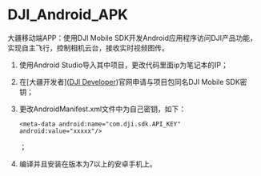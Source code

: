 # DJI_Android_APK
大疆移动端APP：使用DJI Mobile SDK开发Android应用程序访问DJI产品功能，实现自主飞行，控制相机云台，接收实时视频图传。

1. 使用Android Studio导入其中项目，更改代码里面ip为笔记本的IP；

2. 在[大疆开发者]([DJI Developer](https://developer.dji.com/cn/))官网申请与项目包同名DJI Mobile SDK密钥；

3. 更改AndroidManifest.xml文件中为自己密钥，如下：

   ```
   <meta-data android:name="com.dji.sdk.API_KEY" android:value="xxxxx"/>
   ```

   ；

4. 编译并且安装在版本为7以上的安卓手机上。
